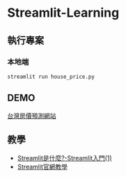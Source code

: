 # Streamlit-Learning

## 執行專案

### 本地端
```
streamlit run house_price.py       
```

## DEMO

[台灣房價預測網站](https://share.streamlit.io/cobra30621/streamlit-learning/main/uber_pickups.py)


## 教學

- [Streamlit是什麼?-Streamlit入門(1)](https://medium.com/@yt.chen/%E6%A9%9F%E5%99%A8%E5%AD%B8%E7%BF%92-%E8%B3%87%E6%96%99%E7%A7%91%E5%AD%B8%E6%A1%86%E6%9E%B6%E6%87%89%E7%94%A8-streamlit%E5%85%A5%E9%96%80-1-d07478cd4d8)
- [Streamlit官網教學](https://docs.streamlit.io/library/get-started) 

